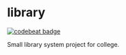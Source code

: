 # library

[![codebeat badge](https://codebeat.co/badges/76d3643c-4775-438a-acdf-76f901dfb645)](https://codebeat.co/projects/github-com-alana91-library-master)

Small library system project for college.
